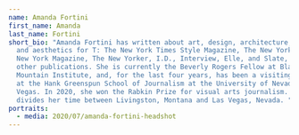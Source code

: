 ```yaml
---
name: Amanda Fortini
first_name: Amanda
last_name: Fortini
short_bio: "Amanda Fortini has written about art, design, architecture, fashion,
  and aesthetics for T: The New York Times Style Magazine, The New York Times,
  New York Magazine, The New Yorker, I.D., Interview, Elle, and Slate, among
  other publications. She is currently the Beverly Rogers Fellow at Black
  Mountain Institute, and, for the last four years, has been a visiting lecturer
  at the Hank Greenspun School of Journalism at the University of Nevada, Las
  Vegas. In 2020, she won the Rabkin Prize for visual arts journalism. She
  divides her time between Livingston, Montana and Las Vegas, Nevada. "
portraits:
  - media: 2020/07/amanda-fortini-headshot
---
```

